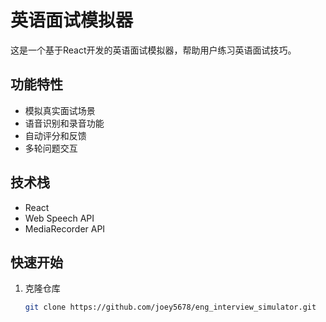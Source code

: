 # 英语面试模拟器

这是一个基于React开发的英语面试模拟器，帮助用户练习英语面试技巧。

## 功能特性
- 模拟真实面试场景
- 语音识别和录音功能
- 自动评分和反馈
- 多轮问题交互

## 技术栈
- React
- Web Speech API
- MediaRecorder API

## 快速开始

1. 克隆仓库
   ```bash
   git clone https://github.com/joey5678/eng_interview_simulator.git